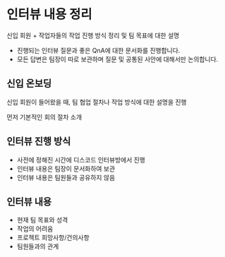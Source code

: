 # 인터뷰 내용 정리

신입 회원 + 작업자들의 작업 진행 방식 정리 및 팀 목표에 대한 설명

- 진행되는 인터뷰 질문과 좋은 QnA에 대한 문서화를 진행합니다.
- 모든 답변은 팀장이 따로 보관하며 질문 및 공통된 사안에 대해서만 논의합니다.

## 신입 온보딩

신입 회원이 들어왔을 때, 팀 협업 절차나 작업 방식에 대한 설명을 진행

먼저 기본적인 회의 절차 소개

## 인터뷰 진행 방식

- 사전에 정해진 시간에 디스코드 인터뷰방에서 진행
- 인터뷰 내용은 팀장이 문서화하여 보관
- 인터뷰 내용은 팀원들과 공유하지 않음

## 인터뷰 내용

- 현재 팀 목표와 성격
- 작업의 어려움
- 프로젝트 희망사항/건의사항
- 팀원들과의 관계